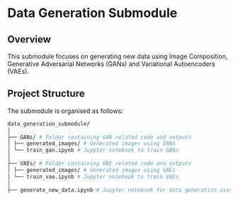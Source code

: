 # Data Generation Submodule

## Overview

This submodule focuses on generating new data using Image Composition, Generative Adversarial Networks (GANs) and Variational Autoencoders (VAEs). 

## Project Structure

The submodule is organised as follows:
```bash
data_generation_submodule/
│
├── GANs/ # Folder containing GAN related code and outputs
│ ├── generated_images/ # Generated images using GANs
│ └── train_gan.ipynb # Jupyter notebook to train GANs
│
├── VAEs/ # Folder containing VAE related code and outputs
│ ├── generated_images/ # Generated images using VAEs
│ └── train_vae.ipynb # Jupyter notebook to train VAEs
│
├── generate_new_data.ipynb # Jupyter notebook for data generation using Image Composition
```

